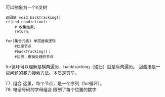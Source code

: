 可以抽象为一个n叉树
```
返回值 void backTracking() 
if(end_condiction):
    # 收集结果;
    return;
 
for(集合元素) 单层搜索逻辑
    #处理节点
    #backTracking()；
    #回溯；撤销处理的节点
```
for循环可以理解是横向遍历，backtracking（递归）就是纵向遍历。
回溯法是一些问题的暴力搜索方法。本质是穷举。




77. 组合   这里，每个节点，是一个序列（for循环）。
17. 电话号码的字母组合  限制了每个位置的数字
